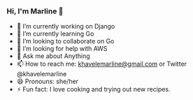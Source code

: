 ### Hi, I'm Marline 👋




- 🔭 I’m currently working on Django 
- 🌱 I’m currently learning Go
- 👯 I’m looking to collaborate on Go
- 🤔 I’m looking for help with AWS
- 💬 Ask me about Anything
- 📫 How to reach me: khavelemarline@gmail.com or Twitter 
  @khavelemarline
- 😄 Pronouns: she/her
- ⚡ Fun fact: I love cooking and trying out new recipes.

